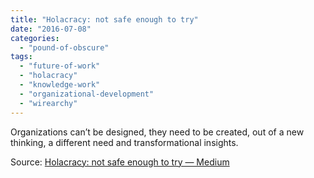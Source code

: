 ```yaml
---
title: "Holacracy: not safe enough to try"
date: "2016-07-08"
categories: 
  - "pound-of-obscure"
tags: 
  - "future-of-work"
  - "holacracy"
  - "knowledge-work"
  - "organizational-development"
  - "wirearchy"
---
```


Organizations can’t be designed, they need to be created, out of a new thinking, a different need and transformational insights.

Source: [Holacracy: not safe enough to try — Medium](https://medium.com/@juliaculen/holacracy-not-safe-enough-to-try-434c748238e6)
